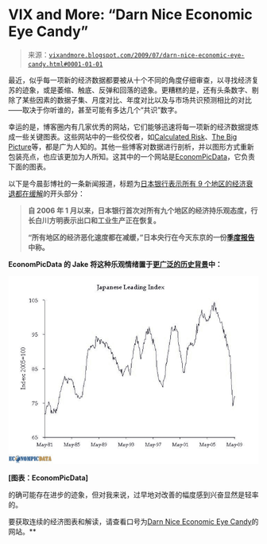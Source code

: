 <!--yml

分类：未分类

日期：2024-05-18 17:40:02

-->

# VIX and More: “Darn Nice Economic Eye Candy”

> 来源：[`vixandmore.blogspot.com/2009/07/darn-nice-economic-eye-candy.html#0001-01-01`](http://vixandmore.blogspot.com/2009/07/darn-nice-economic-eye-candy.html#0001-01-01)

最近，似乎每一项新的经济数据都要被从十个不同的角度仔细审查，以寻找经济复苏的迹象，或是萎缩、触底、反弹和回落的迹象。更糟糕的是，还有头条数字、剔除了某些因素的数据子集、月度对比、年度对比以及与市场共识预测相比的对比——取决于你听谁的，甚至可能有多达几个“共识”数字。

幸运的是，博客圈内有几家优秀的网站，它们能够迅速将每一项新的经济数据提炼成一些关键图表。这些网站中的一些佼佼者，如[Calculated Risk](http://www.calculatedriskblog.com/)、[The Big Picture](http://www.ritholtz.com/blog/)等，都是广为人知的。其他一些博客对数据进行剖析，并以图形方式重新包装亮点，也应该更加为人所知。这其中的一个网站是[EconomPicData](http://econompicdata.blogspot.com/)，它负责下面的图表。

以下是今晨彭博社的一条新闻报道，标题为[日本银行表示所有 9 个地区的经济衰退都在缓解](http://bloomberg.com/apps/news?pid=20601068&sid=ap36WVfaS47U)的开头部分：

> **自 2006 年 1 月以来，日本银行首次对所有九个地区的经济持乐观态度，行长白川方明表示出口和工业生产正在恢复。**
> 
> **“所有地区的经济恶化速度都在减缓，”日本央行在今天东京的一份**[**季度报告**](http://www.boj.or.jp/en/type/ronbun/chiiki_rep/chiiki0907.htm)**中称。**

**EconomPicData 的 Jake 将这种乐观情绪置于**[**更广泛的历史背景**](http://econompicdata.blogspot.com/2009/07/japanese-optimism.html)**中：**

![](img/d926f7798cb0f4d6c5c8d2b40f918146.png)

**[图表：EconomPicData]**

的确可能存在进步的迹象，但对我来说，过早地对改善的幅度感到兴奋显然是轻率的。

要获取连续的经济图表和解读，请查看口号为[Darn Nice Economic Eye Candy](http://econompicdata.blogspot.com/)的网站。**
